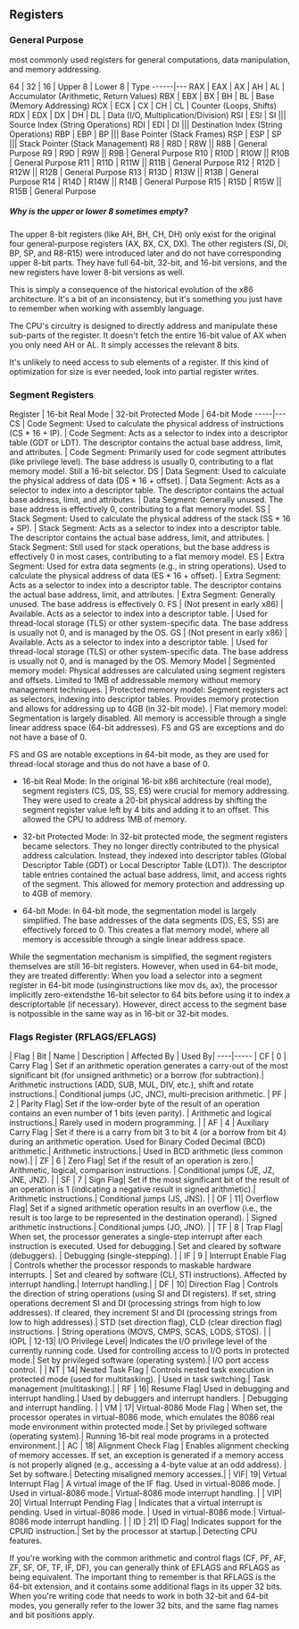 ## Registers

### General Purpose
most commonly used registers for general computations, data manipulation, and memory addressing.

64 | 32 | 16 | Upper 8 | Lower 8 | Type
------|---
RAX | EAX | AX | AH | AL | Accumulator (Arithmetic, Return Values)
RBX | EBX | BX | BH | BL | Base (Memory Addressing)
RCX | ECX | CX | CH | CL | Counter (Loops, Shifts)
RDX | EDX | DX | DH | DL | Data (I/O, Multiplication/Division)
RSI | ESI | SI ||| Source Index (String Operations)
RDI | EDI | DI ||| Destination Index (String Operations)
RBP | EBP | BP ||| Base Pointer (Stack Frames)
RSP | ESP | SP ||| Stack Pointer (Stack Management)
R8 | R8D | R8W || R8B | General Purpose
R9 | R9D | R9W || R9B | General Purpose
R10 | R10D | R10W || R10B | General Purpose
R11 | R11D | R11W || R11B | General Purpose
R12 | R12D | R12W || R12B | General Purpose
R13 | R13D | R13W || R13B | General Purpose
R14 | R14D | R14W || R14B | General Purpose
R15 | R15D | R15W || R15B | General Purpose


##### Why is the upper or lower 8 sometimes empty?
The upper 8-bit registers (like AH, BH, CH, DH) only exist for the original four general-purpose registers (AX, BX, CX, DX). The other registers (SI, DI, BP, SP, and R8-R15) were introduced later and do not have corresponding upper 8-bit parts. They have full 64-bit, 32-bit, and 16-bit versions, and the new registers have lower 8-bit versions as well.

This is simply a consequence of the historical evolution of the x86 architecture. It's a bit of an inconsistency, but it's something you just have to remember when working with assembly language.

The CPU's circuitry is designed to directly address and manipulate these sub-parts of the register. It doesn't fetch the entire 16-bit value of AX when you only need AH or AL. It simply accesses the relevant 8 bits.

It's unlikely to need access to sub elements of a register. If this kind of optimization for size is ever needed, look into partial register writes.


### Segment Registers

Register | 16-bit Real Mode | 32-bit Protected Mode | 64-bit Mode
-----|---
CS | Code Segment: Used to calculate the physical address of instructions (CS * 16 + IP). | Code Segment: Acts as a selector to index into a descriptor table (GDT or LDT). The descriptor contains the actual base address, limit, and attributes. | Code Segment: Primarily used for code segment attributes (like privilege level). The base address is usually 0, contributing to a flat memory model. Still a 16-bit selector.
DS | Data Segment: Used to calculate the physical address of data (DS * 16 + offset). | Data Segment: Acts as a selector to index into a descriptor table. The descriptor contains the actual base address, limit, and attributes. | Data Segment: Generally unused. The base address is effectively 0, contributing to a flat memory model.
SS | Stack Segment: Used to calculate the physical address of the stack (SS * 16 + SP). | Stack Segment: Acts as a selector to index into a descriptor table. The descriptor contains the actual base address, limit, and attributes. | Stack Segment: Still used for stack operations, but the base address is effectively 0 in most cases, contributing to a flat memory model.
ES | Extra Segment: Used for extra data segments (e.g., in string operations). Used to calculate the physical address of data (ES * 16 + offset). | Extra Segment: Acts as a selector to index into a descriptor table. The descriptor contains the actual base address, limit, and attributes. | Extra Segment: Generally unused. The base address is effectively 0.
FS | (Not present in early x86) | Available. Acts as a selector to index into a descriptor table. | Used for thread-local storage (TLS) or other system-specific data. The base address is usually not 0, and is managed by the OS.
GS | (Not present in early x86) | Available. Acts as a selector to index into a descriptor table. | Used for thread-local storage (TLS) or other system-specific data. The base address is usually not 0, and is managed by the OS.
Memory Model | Segmented memory model: Physical addresses are calculated using segment registers and offsets. Limited to 1MB of addressable memory without memory management techniques. | Protected memory model: Segment registers act as selectors, indexing into descriptor tables. Provides memory protection and allows for addressing up to 4GB (in 32-bit mode). | Flat memory model: Segmentation is largely disabled. All memory is accessible through a single linear address space (64-bit addresses). FS and GS are exceptions and do not have a base of 0.

FS and GS are notable exceptions in 64-bit mode, as they are used for thread-local storage and thus do not have a base of 0.
 
- 16-bit Real Mode: In the original 16-bit x86 architecture (real mode), segment registers (CS, DS, SS, ES) were crucial for memory addressing. They were used to create a 20-bit physical address by shifting the segment register value left by 4 bits and adding it to an offset. This allowed the CPU to address 1MB of memory.

- 32-bit Protected Mode: In 32-bit protected mode, the segment registers became selectors. They no longer directly contributed to the physical address calculation. Instead, they indexed into descriptor tables (Global Descriptor Table (GDT) or Local Descriptor Table (LDT)). The descriptor table entries contained the actual base address, limit, and access rights of the segment. This allowed for memory protection and addressing up to 4GB of memory.

- 64-bit Mode: In 64-bit mode, the segmentation model is largely simplified. The base addresses of the data segments (DS, ES, SS) are effectively forced to 0. This creates a flat memory model, where all memory is accessible through a single linear address space.

While the segmentation mechanism is simplified, the segment registers themselves are still 16-bit registers. However, when used in 64-bit mode, they are treated differently:
When you load a selector into a segment register in 64-bit mode (usinginstructions like mov ds, ax), the processor implicitly zero-extendsthe 16-bit selector to 64 bits before using it to index a descriptortable (if necessary). However, direct access to the segment base is notpossible in the same way as in 16-bit or 32-bit modes.

### Flags Register (RFLAGS/EFLAGS)

| Flag | Bit | Name | Description | Affected By | Used By|
----|-----
| CF | 0 | Carry Flag | Set if an arithmetic operation generates a carry-out of the most significant bit (for unsigned arithmetic) or a borrow (for subtraction).| Arithmetic instructions (ADD, SUB, MUL, DIV, etc.), shift and rotate instructions.| Conditional jumps (JC, JNC), multi-precision arithmetic.
| PF | 2 | Parity Flag| Set if the low-order byte of the result of an operation contains an even number of 1 bits (even parity). | Arithmetic and logical instructions.| Rarely used in modern programming. |
| AF | 4 | Auxiliary Carry Flag | Set if there is a carry from bit 3 to bit 4 (or a borrow from bit 4) during an arithmetic operation. Used for Binary Coded Decimal (BCD) arithmetic.| Arithmetic instructions.| Used in BCD arithmetic (less common now).|
| ZF | 6 | Zero Flag| Set if the result of an operation is zero.| Arithmetic, logical, comparison instructions. | Conditional jumps (JE, JZ, JNE, JNZ). |
| SF | 7 | Sign Flag| Set if the most significant bit of the result of an operation is 1 (indicating a negative result in signed arithmetic).| Arithmetic instructions.| Conditional jumps (JS, JNS). |
| OF | 11| Overflow Flag| Set if a signed arithmetic operation results in an overflow (i.e., the result is too large to be represented in the destination operand). | Signed arithmetic instructions.| Conditional jumps (JO, JNO). |
| TF | 8 | Trap Flag| When set, the processor generates a single-step interrupt after each instruction is executed. Used for debugging.| Set and cleared by software (debuggers). | Debugging (single-stepping). |
| IF | 9 | Interrupt Enable Flag | Controls whether the processor responds to maskable hardware interrupts. | Set and cleared by software (CLI, STI instructions). Affected by interrupt handling.| Interrupt handling.|
| DF | 10| Direction Flag | Controls the direction of string operations (using SI and DI registers). If set, string operations decrement SI and DI (processing strings from high to low addresses). If cleared, they increment SI and DI (processing strings from low to high addresses).| STD (set direction flag), CLD (clear direction flag) instructions. | String operations (MOVS, CMPS, SCAS, LODS, STOS). |
| IOPL | 12-13| I/O Privilege Level| Indicates the I/O privilege level of the currently running code. Used for controlling access to I/O ports in protected mode.| Set by privileged software (operating system).| I/O port access control. |
| NT | 14| Nested Task Flag | Controls nested task execution in protected mode (used for multitasking). | Used in task switching.| Task management (multitasking).|
| RF | 16| Resume Flag| Used in debugging and interrupt handling.| Used by debuggers and interrupt handlers. | Debugging and interrupt handling. |
| VM | 17| Virtual-8086 Mode Flag | When set, the processor operates in virtual-8086 mode, which emulates the 8086 real mode environment within protected mode.| Set by privileged software (operating system).| Running 16-bit real mode programs in a protected environment.|
| AC | 18| Alignment Check Flag | Enables alignment checking of memory accesses. If set, an exception is generated if a memory access is not properly aligned (e.g., accessing a 4-byte value at an odd address). | Set by software.| Detecting misaligned memory accesses.|
| VIF| 19| Virtual Interrupt Flag | A virtual image of the IF flag. Used in virtual-8086 mode. | Used in virtual-8086 mode.| Virtual-8086 mode interrupt handling. |
| VIP| 20| Virtual Interrupt Pending Flag | Indicates that a virtual interrupt is pending. Used in virtual-8086 mode. | Used in virtual-8086 mode.| Virtual-8086 mode interrupt handling. |
| ID | 21| ID Flag| Indicates support for the CPUID instruction.| Set by the processor at startup.| Detecting CPU features.

If you're working with the common arithmetic and control flags (CF, PF, AF, ZF, SF, OF, TF, IF, DF), you can generally think of EFLAGS and RFLAGS as being equivalent. The important thing to remember is that RFLAGS is the 64-bit extension, and it contains some additional flags in its upper 32 bits.  
When you're writing code that needs to work in both 32-bit and 64-bit modes, you generally refer to the lower 32 bits, and the same flag names and bit positions apply.
